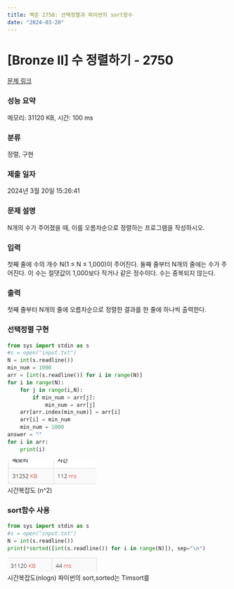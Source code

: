 ```yaml
---
title: 백준 2750: 선택정렬과 파이썬의 sort함수
date: "2024-03-20"
---
```

# [Bronze II] 수 정렬하기 - 2750 

[문제 링크](https://www.acmicpc.net/problem/2750) 

### 성능 요약

메모리: 31120 KB, 시간: 100 ms

### 분류

정렬, 구현

### 제출 일자

2024년 3월 20일 15:26:41

### 문제 설명

<p>N개의 수가 주어졌을 때, 이를 오름차순으로 정렬하는 프로그램을 작성하시오.</p>

### 입력 

 <p>첫째 줄에 수의 개수 N(1 ≤ N ≤ 1,000)이 주어진다. 둘째 줄부터 N개의 줄에는 수가 주어진다. 이 수는 절댓값이 1,000보다 작거나 같은 정수이다. 수는 중복되지 않는다.</p>

### 출력 

 <p>첫째 줄부터 N개의 줄에 오름차순으로 정렬한 결과를 한 줄에 하나씩 출력한다.</p>

### 선택정렬 구현
```py
from sys import stdin as s
#s = open("input.txt")
N = int(s.readline())
min_num = 1000
arr = [int(s.readline()) for i in range(N)]
for i in range(N):
    for j in range(i,N):
        if min_num > arr[j]:
            min_num = arr[j]
    arr[arr.index(min_num)] = arr[i]
    arr[i] = min_num
    min_num = 1000
answer = ""
for i in arr:
    print(i)
```
![alt text](image.png)  
시간복잡도 (n^2)

### sort함수 사용
```py
from sys import stdin as s
#s = open("input.txt")
N = int(s.readline())
print(*sorted([int(s.readline()) for i in range(N)]), sep="\n")
```
![alt text](image-1.png)  
시간복잡도(nlogn)
파이썬의 sort,sorted는 Timsort를 
